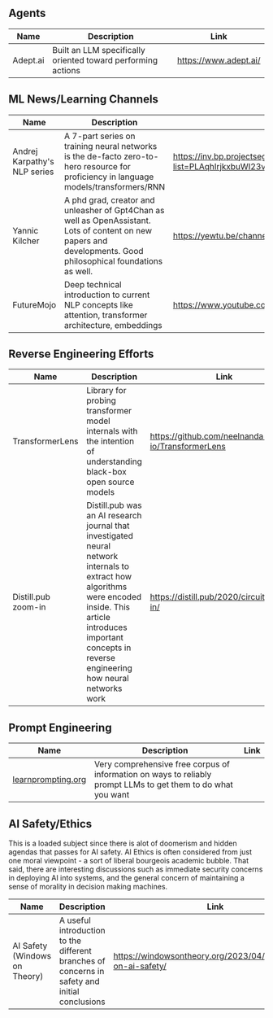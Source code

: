 ## Agents
| Name | Description | Link |
| ---- | ----------- | ---- |
| Adept.ai | Built an LLM specifically oriented toward performing actions | https://www.adept.ai/ |

## ML News/Learning Channels
| Name | Description | Link |
| ---- | ----------- | ---- |
| Andrej Karpathy's NLP series | A 7-part series on training neural networks is the de-facto zero-to-hero resource for proficiency in language models/transformers/RNN | https://inv.bp.projectsegfau.lt/playlist?list=PLAqhIrjkxbuWI23v9cThsA9GvCAUhRvKZ |
| Yannic Kilcher | A phd grad, creator and unleasher of Gpt4Chan as well as OpenAssistant. Lots of content on new papers and developments. Good philosophical foundations as well. | https://yewtu.be/channel/UCZHmQk67mSJgfCCTn7xBfew |
| FutureMojo | Deep technical introduction to current NLP concepts like attention, transformer architecture, embeddings | https://www.youtube.com/@futuremojo/videos |

## Reverse Engineering Efforts
| Name | Description | Link |
| ---- | ----------- | ---- |
|TransformerLens | Library for probing transformer model internals with the intention of understanding black-box open source models | https://github.com/neelnanda-io/TransformerLens |
|Distill.pub zoom-in | Distill.pub was an AI research journal that investigated neural network internals to extract how algorithms were encoded inside. This article introduces important concepts in reverse engineering how neural networks work | https://distill.pub/2020/circuits/zoom-in/ |

## Prompt Engineering
| Name | Description | Link |
| ---- | ----------- | ---- |
| [learnprompting.org](https://learnprompting.org/) | Very comprehensive free corpus of information on ways to reliably prompt LLMs to get them to do what you want | |

## AI Safety/Ethics
This is a loaded subject since there is alot of doomerism and hidden agendas that passes for AI safety. AI Ethics is often considered from just one moral viewpoint - a sort of liberal bourgeois academic bubble. That said, there are interesting discussions such as immediate security concerns in deploying AI into systems, and the general concern of maintaining a sense of morality in decision making machines.

| Name | Description | Link |
| ---- | ----------- | ---- |
| AI Safety (Windows on Theory) | A useful introduction to the different branches of concerns in safety and initial conclusions | https://windowsontheory.org/2023/04/12/thoughts-on-ai-safety/ |
